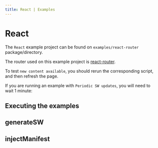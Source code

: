 ```yaml
---
title: React | Examples
---
```


# React

The `React` example project can be found on `examples/react-router` package/directory.

The router used on this example project is [react-router](https://reactrouter.com/).

To test `new content available`, you should rerun the corresponding script, and then refresh the page.

If you are running an example with `Periodic SW updates`, you will need to wait 1 minute:
<HeuristicWorkboxWindow />

## Executing the examples

<RunExamples />

## generateSW

<ExamplesGenerateSW />

## injectManifest

<ExamplesInjectManifest />

